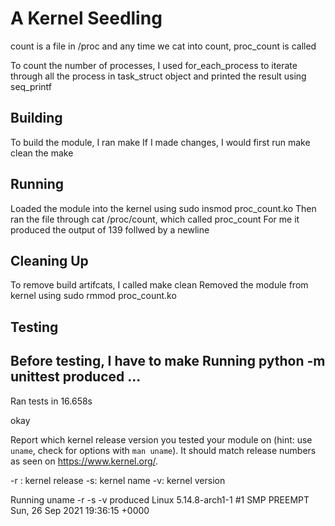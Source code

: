 # A Kernel Seedling
count is a file in /proc and any time we cat into count, 
proc_count is called

To count the number of processes, I used for_each_process
to iterate through all the process in task_struct object and
printed the result using seq_printf

## Building
To build the module, I ran make
If I made changes, I would first run make clean the make

## Running
Loaded the module into the kernel using sudo insmod proc_count.ko
Then ran the file through cat /proc/count, which called proc_count
For me it produced the output of 139 follwed by a newline


## Cleaning Up
To remove build artifcats, I called make clean
Removed the module from kernel using sudo rmmod proc_count.ko


## Testing
Before testing, I have to make
Running python -m unittest produced 
...
-----------
Ran tests in 16.658s

okay

Report which kernel release version you tested your module on
(hint: use `uname`, check for options with `man uname`).
It should match release numbers as seen on https://www.kernel.org/.

-r : kernel release
-s: kernel name
-v: kernel version

Running uname -r -s -v produced
Linux 5.14.8-arch1-1 #1 SMP PREEMPT Sun, 26 Sep 2021 19:36:15 +0000